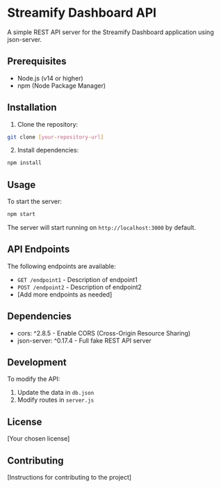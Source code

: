 # Streamify Dashboard API

A simple REST API server for the Streamify Dashboard application using json-server.

## Prerequisites

- Node.js (v14 or higher)
- npm (Node Package Manager)

## Installation

1. Clone the repository:

```bash
git clone [your-repository-url]
```

2. Install dependencies:

```bash
npm install
```

## Usage

To start the server:

```bash
npm start
```

The server will start running on `http://localhost:3000` by default.

## API Endpoints

The following endpoints are available:

- `GET /endpoint1` - Description of endpoint1
- `POST /endpoint2` - Description of endpoint2
- [Add more endpoints as needed]

## Dependencies

- cors: ^2.8.5 - Enable CORS (Cross-Origin Resource Sharing)
- json-server: ^0.17.4 - Full fake REST API server

## Development

To modify the API:

1. Update the data in `db.json`
2. Modify routes in `server.js`

## License

[Your chosen license]

## Contributing

[Instructions for contributing to the project]
